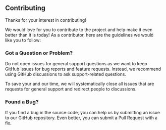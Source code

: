 ## Contributing

Thanks for your interest in contributing!

We would love for you to contribute to the project and help make it even better than it is today!
As a contributor, here are the guidelines we would like you to follow:

### Got a Question or Problem?

Do not open issues for general support questions as we want to keep GitHub issues for bug reports and feature requests.
Instead, we recommend using GitHub discussions to ask support-related questions.

To save your and our time, we will systematically close all issues that are requests for general support and redirect people to discussions.

### Found a Bug?

If you find a bug in the source code, you can help us by submitting an issue to our GitHub repository.
Even better, you can submit a Pull Request with a fix.








